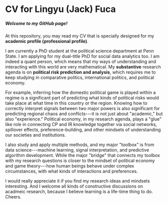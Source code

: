 # CV for Lingyu (Jack) Fuca
##### Welcome to my GitHub page! 
At this repository, you may read my CV that is specially designed for my **academic profile (professional profile)**. 

I am currently a PhD student at the political science department at Penn State. I am applying for my dual-title PhD for social data analytics too. I am indeed a quant person, which means that my ways of understanding and interacting with this world are very mathematical. My **substantive** research agenda is on **political risk prediction and analysis**, which requires me to keep studying in comparative politics, international politics, and political economy. 

For example, inferring how the domestic political game is played within a regime is a significant part of predicting what kinds of political risks would take place at what time in this country or the region. Knowing how to correctly interpret signals between two major powers is also significant for predicting regional chaos and conflicts---it is not just about "academic," but also "experience." Political economy, in my research agenda, plays a "glue" like role in connecting CP and IR knowledge together via social networks, spillover effects, preference-building, and other mindsets of understanding our societies and institutions.

I also study and apply multiple methods, and my major "toolbox" is from data science---machine learning, signal interpretation, and predictive algorithm development. While the major "bridge" that connects my toolbox with my research questions is closer to the mindset of political economy and game theory---how human beings behave under complex circumstances, with what kinds of interactions and preferences. 

I would really appreciate it if you find my research ideas and mindsets interesting. And I welcome all kinds of constructive discussions on acadmeic research, because I believe learning is a life-time thing to do. Cheers.
